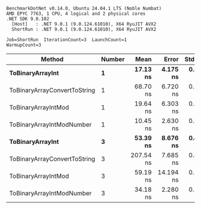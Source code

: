 ```

BenchmarkDotNet v0.14.0, Ubuntu 24.04.1 LTS (Noble Numbat)
AMD EPYC 7763, 1 CPU, 4 logical and 2 physical cores
.NET SDK 9.0.102
  [Host]   : .NET 9.0.1 (9.0.124.61010), X64 RyuJIT AVX2
  ShortRun : .NET 9.0.1 (9.0.124.61010), X64 RyuJIT AVX2

Job=ShortRun  IterationCount=3  LaunchCount=1  
WarmupCount=3  

```
| Method                       | Number | Mean      | Error     | StdDev   | Min       | Max       | Gen0   | Allocated |
|----------------------------- |------- |----------:|----------:|---------:|----------:|----------:|-------:|----------:|
| **ToBinaryArrayInt**             | **1**      |  **17.13 ns** |  **4.175 ns** | **0.229 ns** |  **16.95 ns** |  **17.39 ns** | **0.0019** |      **32 B** |
| ToBinaryArrayConvertToString | 1      |  68.70 ns |  6.720 ns | 0.368 ns |  68.27 ns |  68.93 ns | 0.0057 |      96 B |
| ToBinaryArrayIntMod          | 1      |  19.64 ns |  6.303 ns | 0.346 ns |  19.25 ns |  19.90 ns | 0.0019 |      32 B |
| ToBinaryArrayIntModNumber    | 1      |  10.45 ns |  2.630 ns | 0.144 ns |  10.33 ns |  10.61 ns | 0.0019 |      32 B |
| **ToBinaryArrayInt**             | **3**      |  **53.39 ns** |  **8.676 ns** | **0.476 ns** |  **52.93 ns** |  **53.88 ns** | **0.0057** |      **96 B** |
| ToBinaryArrayConvertToString | 3      | 207.54 ns |  7.685 ns | 0.421 ns | 207.17 ns | 207.99 ns | 0.0176 |     296 B |
| ToBinaryArrayIntMod          | 3      |  59.19 ns | 14.194 ns | 0.778 ns |  58.56 ns |  60.06 ns | 0.0057 |      96 B |
| ToBinaryArrayIntModNumber    | 3      |  34.18 ns |  2.280 ns | 0.125 ns |  34.04 ns |  34.28 ns | 0.0057 |      96 B |

